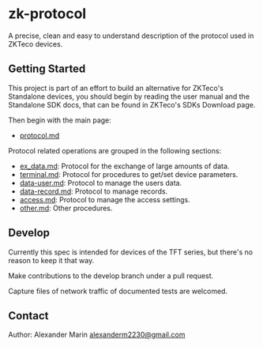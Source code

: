 # zk-protocol #
A precise, clean and easy to understand description of the protocol used in ZKTeco devices.

## Getting Started ##

This project is part of an effort to build an alternative for ZKTeco's Standalone devices, you should begin by reading the user manual and the Standalone SDK docs, that can be found in ZKTeco's SDKs Download page.

Then begin with the main page:

- [protocol.md](./protocol.md)

Protocol related operations are grouped in the following sections:

- [ex_data.md](sections/ex_data.md): Protocol for the exchange of large amounts of data.
- [terminal.md](sections/terminal.md): Protocol for procedures to get/set device parameters.
- [data-user.md](sections/data-user.md): Protocol to manage the users data.
- [data-record.md](sections/data-record.md): Protocol to manage records.
- [access.md](sections/access.md): Protocol to manage the access settings.
- [other.md](sections/other.md): Other procedures.

## Develop ##

Currently this spec is intended for devices of the TFT series, but there's no reason to keep it that way.

Make contributions to the develop branch under a pull request.

Capture files of network traffic of documented tests are welcomed.

## Contact ##

Author: Alexander Marin <alexanderm2230@gmail.com>
